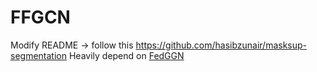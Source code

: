 # FFGCN



Modify README -> follow this https://github.com/hasibzunair/masksup-segmentation
Heavily depend on [FedGGN](https://github.com/yh-yao/FedGCN)
